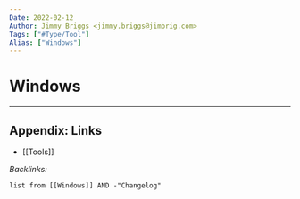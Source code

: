 ```yaml
---
Date: 2022-02-12
Author: Jimmy Briggs <jimmy.briggs@jimbrig.com>
Tags: ["#Type/Tool"]
Alias: ["Windows"]
---
```


# Windows

***

## Appendix: Links

- [[Tools]]

*Backlinks:*

```dataview
list from [[Windows]] AND -"Changelog"
```